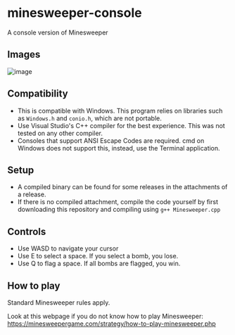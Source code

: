 # minesweeper-console
A console version of Minesweeper

## Images
![image](https://user-images.githubusercontent.com/98898166/177020655-7002c989-2a68-482f-9e79-0e64b961a299.png)

## Compatibility

- This is compatible with Windows. This program relies on libraries such as `Windows.h` and `conio.h`, which are not portable.
- Use Visual Studio's C++ compiler for the best experience. This was not tested on any other compiler.
- Consoles that support ANSI Escape Codes are required. cmd on Windows does not support this, instead, use the Terminal application.

## Setup

- A compiled binary can be found for some releases in the attachments of a release.
- If there is no compiled attachment, compile the code yourself by first downloading this repository and compiling using `g++ Minesweeper.cpp`

## Controls

- Use WASD to navigate your cursor
- Use E to select a space. If you select a bomb, you lose.
- Use Q to flag a space. If all bombs are flagged, you win.

## How to play

Standard Minesweeper rules apply.

Look at this webpage if you do not know how to play Minesweeper: https://minesweepergame.com/strategy/how-to-play-minesweeper.php
